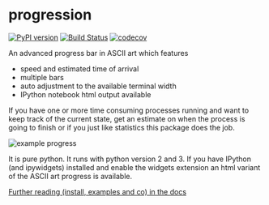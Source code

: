 progression
===========

[![PyPI version](https://badge.fury.io/py/progression.svg)](https://badge.fury.io/py/progression)
[![Build Status](https://travis-ci.org/cimatosa/progression.svg?branch=master)](https://travis-ci.org/cimatosa/progression)
[![codecov](https://codecov.io/gh/cimatosa/progression/branch/master/graph/badge.svg)](https://codecov.io/gh/cimatosa/progression)

An advanced progress bar in ASCII art which features
  * speed and estimated time of arrival
  * multiple bars
  * auto adjustment to the available terminal width
  * IPython notebook html output available

If you have one or more time consuming processes running and want to 
keep track of the current state, get an estimate on when the process 
is going to finish or if you just like statistics this package does the job.

![example progress](https://cimatosa.github.io/progression/prog.svg)

It is pure python. It runs with python version 2 and 3. 
If you have IPython (and ipywidgets) installed and enable the widgets extension
an html variant of the ASCII art progress is available.


[Further reading (install, examples and co) in the docs](https://cimatosa.github.io/progression/)
